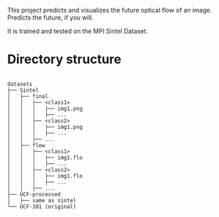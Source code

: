 This project predicts and visualizes the future optical flow of an image. Predicts the future, if you will. 

It is trained and tested on the MPI Sintel Dataset.

# Directory structure
```

datasets
├── Sintel
│   ├── final
│   │   ├── <class1>
│   │   │   ├── img1.png
│   │   │   ├── ...
│   │   ├── <class2>
│   │   │   ├── img1.png
│   │   │   ├── ...
│   │   ├── ...
│   ├── flow
│   │   ├── <class1>
│   │   │   ├── img1.flo
│   │   │   ├── ...
│   │   ├── <class2>
│   │   │   ├── img1.flo
│   │   │   ├── ...
│   │   ├── ...
├── UCF-processed
│   ├── same as sintel
└── UCF-101 (original)
```

